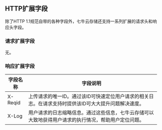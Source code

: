 <a name="extended-headers"></a>
## HTTP扩展字段

除了HTTP 1.1规范自带的各种字段外，七牛云存储还支持一系列扩展的请求头和响应头字段。

<a name="extended-request-headers"></a>
### 请求扩展字段

无。

<a name="extended-response-headers"></a>
### 响应扩展字段

字段名称 | 字段说明
----------- | -------------
X-Reqid | 上传请求的唯一ID。通过该ID可快速定位用户请求的相关日志。在请求支持时提供该ID可大大提升问题解决速度。
X-Log   | 用户请求的日志缩略信息。通过这些信息，七牛云存储可以大致地获得用户请求的执行情况，帮助用户定位问题。

